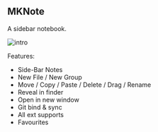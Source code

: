 ## MKNote

A sidebar notebook.

![intro](https://user-images.githubusercontent.com/5998498/210298425-4f5b16cf-4bca-4bbe-9e9d-f2f455282b5f.png)

Features:

- Side-Bar Notes
- New File / New Group
- Move / Copy / Paste / Delete / Drag / Rename
- Reveal in finder
- Open in new window
- Git bind & sync
- All ext supports
- Favourites

